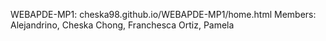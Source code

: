 WEBAPDE-MP1: cheska98.github.io/WEBAPDE-MP1/home.html
Members:
Alejandrino, Cheska
Chong, Franchesca
Ortiz, Pamela
